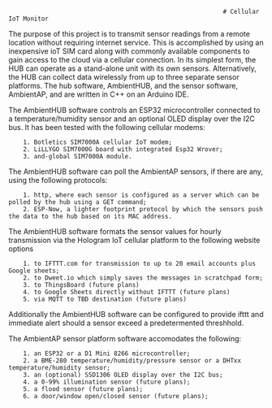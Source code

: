                                                               # Cellular IoT Monitor

The purpose of this project is to transmit sensor readings from a remote location without requiring internet service.  This is accomplished by using an inexpensive ioT SIM card along with commonly available components to gain access to the cloud via a cellular connection. In its simplest form, the HUB can operate as a stand-alone unit with its own sensors. Alternatively, the HUB can collect data wirelessly from up to three separate sensor platforms.  The hub software, AmbientHUB, and the sensor software, AmbientAP, and are written in C++ on an Arduino IDE.

The AmbientHUB software controls an ESP32 microcontroller connected to a temperature/humidity sensor and an optional OLED display over the I2C bus. It has been tested with the following cellular modems:

        1. Botletics SIM7000A cellular IoT modem;
        2. LiLLYGO SIM7000G board with integrated Esp32 Wrover;
        3. and-global SIM7000A module.  

The AmbientHUB software can poll the AmbientAP sensors, if there are any, using the following protocols:

        1. http, where each sensor is configured as a server which can be polled by the hub using a GET command;
        2. ESP-Now, a lighter footprint protocol by which the sensors push the data to the hub based on its MAC address.


The AmbientHUB software formats the sensor values for hourly transmission via the Hologram IoT cellular platform to the following website options

        1. to IFTTT.com for transmission to up to 20 email accounts plus Google sheets;
        2. to Dweet.io which simply saves the messages in scratchpad form;
        3. to ThingsBoard (future plans)
        4. to Google Sheets directly without IFTTT (future plans)
        5. via MQTT to TBD destination (future plans)

Additionally the AmbientHUB software can be configured to provide ifttt and immediate alert should a sensor exceed a predetermented threshhold.

The AmbientAP sensor platform software accomodates the following:

        1. an ESP32 or a D1 Mini 8266 microcontroller; 
        2. a BME-280 temperature/humidity/pressure sensor or a DHTxx temperature/humidity sensor;
        3. an (optional) SSD1306 OLED display over the I2C bus;
        4. a 0-99% illumination sensor (future plans);
        5. a flood sensor (future plans);
        6. a door/window open/closed sensor (future plans);
              
